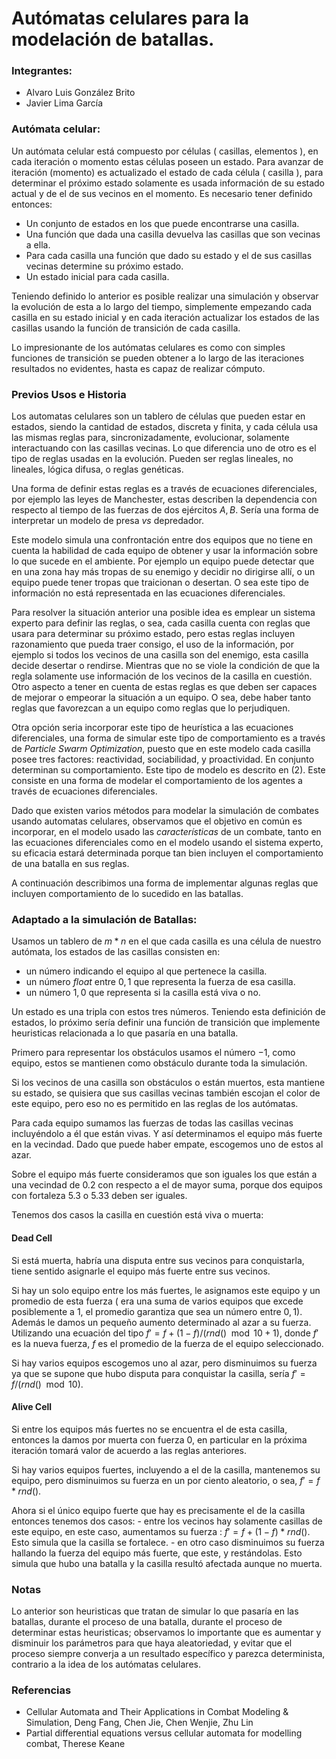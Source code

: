 # Autómatas celulares para la modelación de batallas.

### Integrantes:

- Alvaro Luis González Brito
- Javier Lima García

### Autómata celular:

Un autómata celular está compuesto por células ( casillas, elementos ), en cada iteración o momento estas células poseen un estado. Para avanzar de iteración (momento) es actualizado el estado de cada célula ( casilla ), para determinar el próximo estado solamente es usada información de su estado actual y de el de sus vecinos en el momento. Es necesario tener definido entonces:

- Un conjunto de estados en los que puede encontrarse una casilla.
- Una función que dada una casilla devuelva las casillas que son vecinas a ella.
- Para cada casilla una función que dado su estado y el de sus casillas vecinas determine su próximo estado.
- Un estado inicial para cada casilla.
	
Teniendo definido lo anterior es posible realizar una simulación y observar la evolución de esta a lo largo del tiempo, simplemente empezando cada casilla en su estado inicial y en cada iteración actualizar los estados de las casillas usando la función de transición de cada casilla.

Lo impresionante de los autómatas celulares es como con simples funciones de transición se pueden obtener a lo largo de las iteraciones resultados no evidentes, hasta es capaz de realizar cómputo.

### Previos Usos e Historia
Los automatas celulares son un tablero de células que pueden estar en estados, siendo la cantidad de estados, discreta y finita, y cada célula usa las mismas reglas para, sincronizadamente, evolucionar, solamente interactuando con las casillas vecinas. Lo que diferencia uno de otro es el tipo de reglas usadas en la evolución. Pueden ser reglas lineales, no lineales, lógica difusa, o reglas genéticas. 

Una forma de definir estas reglas es a través de ecuaciones diferenciales, por ejemplo las leyes de Manchester, estas describen la dependencia con respecto al tiempo de las fuerzas de dos ejércitos $A,B$. Sería una forma de interpretar un modelo de presa $vs$ depredador. 

Este modelo simula una confrontación entre dos equipos que no tiene en cuenta la habilidad de cada equipo de obtener y usar la información sobre lo que sucede en el ambiente. Por ejemplo un equipo puede detectar que en una zona hay más tropas de su enemigo y decidir no dirigirse allí, o un equipo puede tener tropas que traicionan o desertan. O sea este tipo de información no está representada en las ecuaciones diferenciales.

Para resolver la situación anterior una posible idea es emplear un sistema experto para definir las reglas, o sea, cada casilla cuenta con reglas que usara para determinar su próximo estado, pero estas reglas incluyen razonamiento que pueda traer consigo, el uso de la información, por ejemplo si todos los vecinos de una casilla son del enemigo, esta casilla decide desertar o rendirse. Mientras que no se viole la condición de que la regla solamente use información de los vecinos de la casilla en cuestión. Otro aspecto a tener en cuenta de estas reglas es que deben ser capaces de mejorar o empeorar la situación a un equipo. O sea, debe haber tanto reglas que favorezcan a un equipo como reglas que lo perjudiquen.

Otra opción seria incorporar este tipo de heurística a las ecuaciones diferenciales, una forma de simular este tipo de comportamiento es a través de *Particle Swarm Optimization*, puesto que en este modelo cada casilla posee tres factores: reactividad, sociabilidad, y proactividad. En conjunto determinan su comportamiento. Este tipo de modelo es descrito en (2). Este consiste en una forma de modelar el comportamiento de los agentes a través de ecuaciones diferenciales.

Dado que existen varios métodos para modelar la simulación de combates usando automatas celulares, observamos que el objetivo en común es incorporar, en el modelo usado las *características* de un combate, tanto en las ecuaciones diferenciales como en el modelo usando el sistema experto, su eficacia estará determinada porque tan bien incluyen el comportamiento de una batalla en sus reglas. 

A continuación describimos una forma de implementar algunas reglas que incluyen comportamiento de lo sucedido en las batallas.

### Adaptado a la simulación de Batallas:

Usamos un tablero de $m*n$ en el que cada casilla es una célula de nuestro autómata, los estados de las casillas consisten en:

- un número indicando el equipo al que pertenece la casilla.
- un número *float* entre $0, 1$ que representa la fuerza de esa casilla.
- un número $1, 0$ que representa si la casilla está viva o no.

Un estado es una tripla con estos tres números. Teniendo esta definición de estados, lo próximo sería definir una función de transición que implemente heuristicas relacionada a lo que pasaría en una batalla.

Primero para representar los obstáculos usamos el número $-1$, como equipo, estos se mantienen como obstáculo durante toda la simulación.

Si los vecinos de una casilla son obstáculos o están muertos, esta mantiene su estado, se quisiera que sus casillas vecinas también escojan el color de este equipo, pero eso no es permitido en las reglas de los autómatas.

Para cada equipo sumamos las fuerzas de todas las casillas vecinas incluyéndolo a él que están vivas. Y así determinamos el equipo más fuerte en la vecindad. Dado que puede haber empate, escogemos uno de estos al azar.

Sobre el equipo más fuerte consideramos que son iguales los que están a una vecindad de 0.2 con respecto a el de mayor suma, porque dos equipos con fortaleza 5.3 o 5.33 deben ser iguales.

Tenemos dos casos la casilla en cuestión está viva o muerta:

#### Dead Cell

Si está muerta, habría una disputa entre sus vecinos para conquistarla, tiene sentido asignarle el equipo más fuerte entre sus vecinos.

Si hay un solo equipo entre los más fuertes, le asignamos este equipo y un promedio de esta fuerza ( era una suma de varios equipos que excede posiblemente a 1, el promedio garantiza que sea un número entre $0, 1$). Además le damos un pequeño aumento determinado al azar a su fuerza. Utilizando una ecuación del tipo $f' = f + (1-f) / (rnd() \mod 10 + 1)$, donde $f'$ es la nueva fuerza, $f$ es el promedio de la fuerza de el equipo seleccionado.

Si hay varios equipos escogemos uno al azar, pero disminuimos su fuerza ya que se supone que hubo disputa para conquistar la casilla, sería $f' = f / (rnd() \mod 10)$.

#### Alive Cell

Si entre los equipos más fuertes no se encuentra el de esta casilla, entonces la damos por muerta con fuerza $0$, en particular en la próxima iteración tomará valor de acuerdo a las reglas anteriores.

Si hay varios equipos fuertes, incluyendo a el de la casilla, mantenemos su equipo, pero disminuimos su fuerza en un por ciento aleatorio, o sea, $f' = f * rnd()$.

Ahora si el único equipo fuerte que hay es precisamente el de la casilla entonces tenemos dos casos:
	- entre los vecinos hay solamente casillas de este equipo, en este caso, aumentamos su fuerza : $f' = f + (1-f) * rnd()$. Esto simula que la casilla se fortalece.
	- en otro caso disminuimos su fuerza hallando la fuerza del equipo más fuerte, que este, y restándolas. Esto simula que hubo una batalla y la casilla resultó afectada aunque no muerta.   

### Notas

Lo anterior son heuristicas que tratan de simular lo que pasaría en las batallas, durante el proceso de una batalla, durante el proceso de determinar estas heuristicas; observamos lo importante que es aumentar y disminuir los parámetros para que haya aleatoriedad, y evitar que el proceso siempre converja a un resultado específico y parezca determinista, contrario a la idea de los autómatas celulares.

### Referencias
- Cellular Automata and Their Applications in Combat Modeling & Simulation, Deng Fang, Chen Jie, Chen Wenjie, Zhu Lin
- Partial differential equations versus cellular automata for modelling combat, Therese Keane
